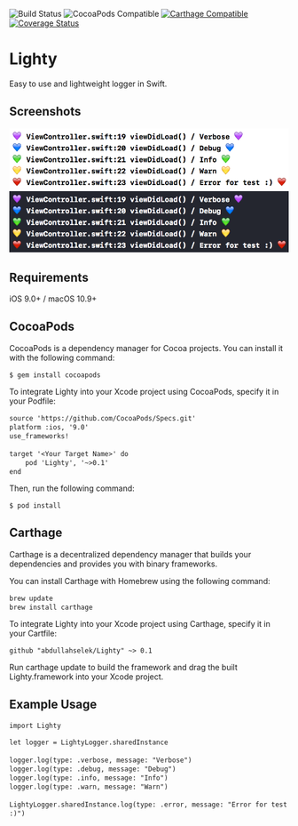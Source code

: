 ![Build Status](https://travis-ci.org/abdullahselek/Lighty.svg?branch=master)
![CocoaPods Compatible](https://img.shields.io/cocoapods/v/Lighty.svg)
[![Carthage Compatible](https://img.shields.io/badge/Carthage-compatible-4BC51D.svg?style=flat)](https://github.com/Carthage/Carthage)
[![Coverage Status](https://coveralls.io/repos/github/abdullahselek/Lighty/badge.svg?branch=master)](https://coveralls.io/github/abdullahselek/Lighty?branch=master)

# Lighty
Easy to use and lightweight logger in Swift.

## Screenshots
![default_theme](https://github.com/abdullahselek/Lighty/blob/master/Screenshots/default_theme.png)
![dark_theme](https://github.com/abdullahselek/Lighty/blob/master/Screenshots/dark_theme.png)

## Requirements

iOS 9.0+ / macOS 10.9+

## CocoaPods

CocoaPods is a dependency manager for Cocoa projects. You can install it with the following command:
```	
$ gem install cocoapods
```

To integrate Lighty into your Xcode project using CocoaPods, specify it in your Podfile:
```
source 'https://github.com/CocoaPods/Specs.git'
platform :ios, '9.0'
use_frameworks!

target '<Your Target Name>' do
	pod 'Lighty', '~>0.1'
end
```

Then, run the following command:
```
$ pod install
```

## Carthage

Carthage is a decentralized dependency manager that builds your dependencies and provides you with binary frameworks.

You can install Carthage with Homebrew using the following command:

```
brew update
brew install carthage
```

To integrate Lighty into your Xcode project using Carthage, specify it in your Cartfile:

```
github "abdullahselek/Lighty" ~> 0.1
```

Run carthage update to build the framework and drag the built Lighty.framework into your Xcode project.

## Example Usage
```
import Lighty
````

```
let logger = LightyLogger.sharedInstance

logger.log(type: .verbose, message: "Verbose")
logger.log(type: .debug, message: "Debug")
logger.log(type: .info, message: "Info")
logger.log(type: .warn, message: "Warn")

LightyLogger.sharedInstance.log(type: .error, message: "Error for test :)")
```